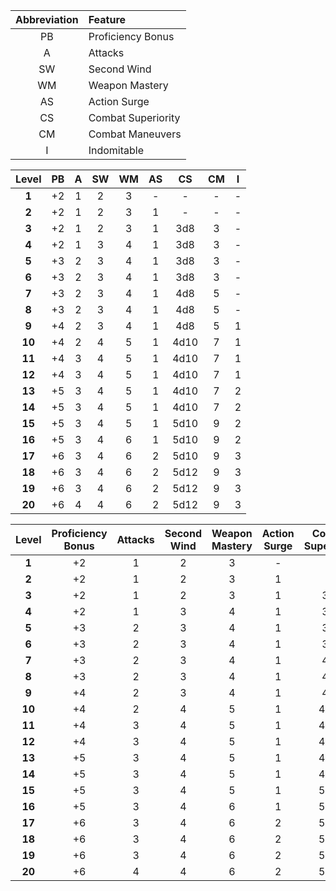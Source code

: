 
| Abbreviation | Feature            |
| :----------: | :----------------- |
|      PB      | Proficiency Bonus  |
|      A       | Attacks            |
|      SW      | Second Wind        |
|      WM      | Weapon Mastery     |
|      AS      | Action Surge       |
|      CS      | Combat Superiority |
|      CM      | Combat Maneuvers   |
|      I       | Indomitable        |


| Level  | PB  |  A  | SW  | WM  | AS  |  CS  | CM  |  I  |
| :----: | :-: | :-: | :-: | :-: | :-: | :--: | :-: | :-: |
| **1**  | +2  |  1  |  2  |  3  |  -  |  -   |  -  |  -  |
| **2**  | +2  |  1  |  2  |  3  |  1  |  -   |  -  |  -  |
| **3**  | +2  |  1  |  2  |  3  |  1  | 3d8  |  3  |  -  |
| **4**  | +2  |  1  |  3  |  4  |  1  | 3d8  |  3  |  -  |
| **5**  | +3  |  2  |  3  |  4  |  1  | 3d8  |  3  |  -  |
| **6**  | +3  |  2  |  3  |  4  |  1  | 3d8  |  3  |  -  |
| **7**  | +3  |  2  |  3  |  4  |  1  | 4d8  |  5  |  -  |
| **8**  | +3  |  2  |  3  |  4  |  1  | 4d8  |  5  |  -  |
| **9**  | +4  |  2  |  3  |  4  |  1  | 4d8  |  5  |  1  |
| **10** | +4  |  2  |  4  |  5  |  1  | 4d10 |  7  |  1  |
| **11** | +4  |  3  |  4  |  5  |  1  | 4d10 |  7  |  1  |
| **12** | +4  |  3  |  4  |  5  |  1  | 4d10 |  7  |  1  |
| **13** | +5  |  3  |  4  |  5  |  1  | 4d10 |  7  |  2  |
| **14** | +5  |  3  |  4  |  5  |  1  | 4d10 |  7  |  2  |
| **15** | +5  |  3  |  4  |  5  |  1  | 5d10 |  9  |  2  |
| **16** | +5  |  3  |  4  |  6  |  1  | 5d10 |  9  |  2  |
| **17** | +6  |  3  |  4  |  6  |  2  | 5d10 |  9  |  3  |
| **18** | +6  |  3  |  4  |  6  |  2  | 5d12 |  9  |  3  |
| **19** | +6  |  3  |  4  |  6  |  2  | 5d12 |  9  |  3  |
| **20** | +6  |  4  |  4  |  6  |  2  | 5d12 |  9  |  3  |



| Level  | Proficiency Bonus | Attacks | Second Wind | Weapon Mastery | Action Surge | Combat Superiority | Maneuvers | Indomitable |
| :----: | :---------------: | :-----: | :---------: | :------------: | :----------: | :----------------: | :-------: | :---------: |
| **1**  |        +2         |    1    |      2      |       3        |      -       |         -          |     -     |      -      |
| **2**  |        +2         |    1    |      2      |       3        |      1       |         -          |     -     |      -      |
| **3**  |        +2         |    1    |      2      |       3        |      1       |        3d8         |     3     |      -      |
| **4**  |        +2         |    1    |      3      |       4        |      1       |        3d8         |     3     |      -      |
| **5**  |        +3         |    2    |      3      |       4        |      1       |        3d8         |     3     |      -      |
| **6**  |        +3         |    2    |      3      |       4        |      1       |        3d8         |     3     |      -      |
| **7**  |        +3         |    2    |      3      |       4        |      1       |        4d8         |     5     |      -      |
| **8**  |        +3         |    2    |      3      |       4        |      1       |        4d8         |     5     |      -      |
| **9**  |        +4         |    2    |      3      |       4        |      1       |        4d8         |     5     |      1      |
| **10** |        +4         |    2    |      4      |       5        |      1       |        4d10        |     7     |      1      |
| **11** |        +4         |    3    |      4      |       5        |      1       |        4d10        |     7     |      1      |
| **12** |        +4         |    3    |      4      |       5        |      1       |        4d10        |     7     |      1      |
| **13** |        +5         |    3    |      4      |       5        |      1       |        4d10        |     7     |      2      |
| **14** |        +5         |    3    |      4      |       5        |      1       |        4d10        |     7     |      2      |
| **15** |        +5         |    3    |      4      |       5        |      1       |        5d10        |     9     |      2      |
| **16** |        +5         |    3    |      4      |       6        |      1       |        5d10        |     9     |      2      |
| **17** |        +6         |    3    |      4      |       6        |      2       |        5d10        |     9     |      3      |
| **18** |        +6         |    3    |      4      |       6        |      2       |        5d12        |     9     |      3      |
| **19** |        +6         |    3    |      4      |       6        |      2       |        5d12        |     9     |      3      |
| **20** |        +6         |    4    |      4      |       6        |      2       |        5d12        |     9     |      3      |